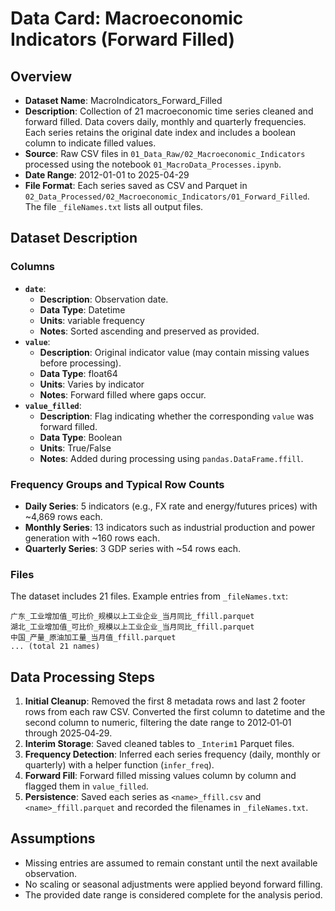 # Data Card: Macroeconomic Indicators (Forward Filled)

## Overview

- **Dataset Name**: MacroIndicators_Forward_Filled
- **Description**: Collection of 21 macroeconomic time series cleaned and forward filled. Data covers daily, monthly and quarterly frequencies. Each series retains the original date index and includes a boolean column to indicate filled values.
- **Source**: Raw CSV files in `01_Data_Raw/02_Macroeconomic_Indicators` processed using the notebook `01_MacroData_Processes.ipynb`.
- **Date Range**: 2012-01-01 to 2025-04-29
- **File Format**: Each series saved as CSV and Parquet in `02_Data_Processed/02_Macroeconomic_Indicators/01_Forward_Filled`. The file `_fileNames.txt` lists all output files.

## Dataset Description

### Columns

- **`date`**:
  - **Description**: Observation date.
  - **Data Type**: Datetime
  - **Units**: variable frequency
  - **Notes**: Sorted ascending and preserved as provided.
- **`value`**:
  - **Description**: Original indicator value (may contain missing values before processing).
  - **Data Type**: float64
  - **Units**: Varies by indicator
  - **Notes**: Forward filled where gaps occur.
- **`value_filled`**:
  - **Description**: Flag indicating whether the corresponding `value` was forward filled.
  - **Data Type**: Boolean
  - **Units**: True/False
  - **Notes**: Added during processing using `pandas.DataFrame.ffill`.

### Frequency Groups and Typical Row Counts

- **Daily Series**: 5 indicators (e.g., FX rate and energy/futures prices) with ~4,869 rows each.
- **Monthly Series**: 13 indicators such as industrial production and power generation with ~160 rows each.
- **Quarterly Series**: 3 GDP series with ~54 rows each.

### Files

The dataset includes 21 files. Example entries from `_fileNames.txt`:
```
广东_工业增加值_可比价_规模以上工业企业_当月同比_ffill.parquet
湖北_工业增加值_可比价_规模以上工业企业_当月同比_ffill.parquet
中国_产量_原油加工量_当月值_ffill.parquet
... (total 21 names)
```

## Data Processing Steps

1. **Initial Cleanup**: Removed the first 8 metadata rows and last 2 footer rows from each raw CSV. Converted the first column to datetime and the second column to numeric, filtering the date range to 2012‑01‑01 through 2025‑04‑29.
2. **Interim Storage**: Saved cleaned tables to `_Interim1` Parquet files.
3. **Frequency Detection**: Inferred each series frequency (daily, monthly or quarterly) with a helper function (`infer_freq`).
4. **Forward Fill**: Forward filled missing values column by column and flagged them in `value_filled`.
5. **Persistence**: Saved each series as `<name>_ffill.csv` and `<name>_ffill.parquet` and recorded the filenames in `_fileNames.txt`.

## Assumptions

- Missing entries are assumed to remain constant until the next available observation.
- No scaling or seasonal adjustments were applied beyond forward filling.
- The provided date range is considered complete for the analysis period.

